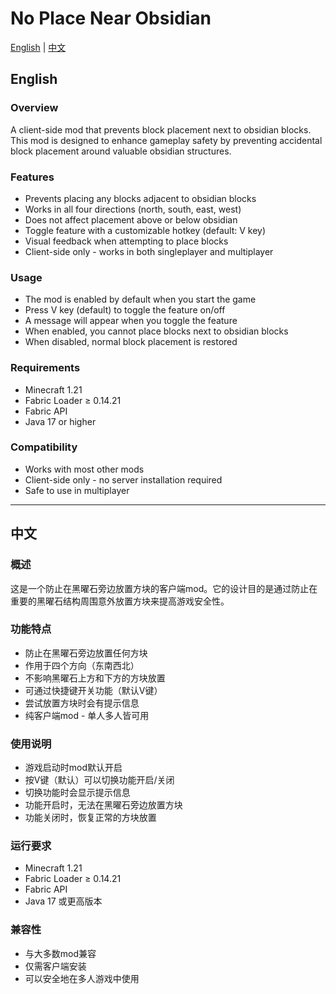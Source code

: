 # No Place Near Obsidian

[English](#english) | [中文](#中文)

## English

### Overview
A client-side mod that prevents block placement next to obsidian blocks. This mod is designed to enhance gameplay safety by preventing accidental block placement around valuable obsidian structures.

### Features
- Prevents placing any blocks adjacent to obsidian blocks
- Works in all four directions (north, south, east, west)
- Does not affect placement above or below obsidian
- Toggle feature with a customizable hotkey (default: V key)
- Visual feedback when attempting to place blocks
- Client-side only - works in both singleplayer and multiplayer

### Usage
- The mod is enabled by default when you start the game
- Press V key (default) to toggle the feature on/off
- A message will appear when you toggle the feature
- When enabled, you cannot place blocks next to obsidian blocks
- When disabled, normal block placement is restored

### Requirements
- Minecraft 1.21
- Fabric Loader ≥ 0.14.21
- Fabric API
- Java 17 or higher

### Compatibility
- Works with most other mods
- Client-side only - no server installation required
- Safe to use in multiplayer

---

## 中文

### 概述
这是一个防止在黑曜石旁边放置方块的客户端mod。它的设计目的是通过防止在重要的黑曜石结构周围意外放置方块来提高游戏安全性。

### 功能特点
- 防止在黑曜石旁边放置任何方块
- 作用于四个方向（东南西北）
- 不影响黑曜石上方和下方的方块放置
- 可通过快捷键开关功能（默认V键）
- 尝试放置方块时会有提示信息
- 纯客户端mod - 单人多人皆可用

### 使用说明
- 游戏启动时mod默认开启
- 按V键（默认）可以切换功能开启/关闭
- 切换功能时会显示提示信息
- 功能开启时，无法在黑曜石旁边放置方块
- 功能关闭时，恢复正常的方块放置

### 运行要求
- Minecraft 1.21
- Fabric Loader ≥ 0.14.21
- Fabric API
- Java 17 或更高版本

### 兼容性
- 与大多数mod兼容
- 仅需客户端安装
- 可以安全地在多人游戏中使用
